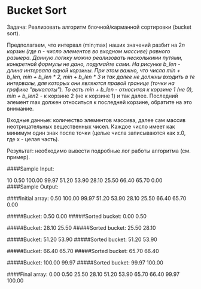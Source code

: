 # Bucket Sort
Задача: Реализовать алгоритм блочной/карманной сортировки (bucket sort).

Предполагаем, что интервал (min;max) наших значений разбит на 2*n корзин (где n - число элементов во входном массиве) равного размера. Данную логику можно реализовать несколькими путями, конкретной формулы не дано, подумайте сами. На рисунке b_len - длина интервала одной корзины. При этом важно, что числа min + b_len, min + b_len * 2, min + b_len * 3 и так далее не должны входить в те интервалы, для которых они являются правой границе (точки на графике "выколоты").
 То есть min + b_len - относится к корзине 1 (не 0), min + b_len*2 - к корзине 2 (не к корзине 1) и так далее. Последний элемент max должен относиться к последней корзине, обратите на это внимание.
 
 Входные данные: количество элементов массива, далее сам массив неотрицательных вещественных чисел. Каждое число имеет как минимум один знак после точки (целые числа записываются как x.0, где х - целая часть).
 
 Результат: необходимо вывести подробные лог работы алгоритма (см. пример).
 
 ####Sample Input:
 
 10
 0.50 100.00 99.97 51.20 53.90 28.10 25.50 66.40 65.70 0.00 
 ####Sample Output:
 
 ####Initial array:
 0.50 100.00 99.97 51.20 53.90 28.10 25.50 66.40 65.70 0.00 
 
 #####Bucket:
 0.50 0.00 
 #####Sorted bucket:
 0.00 0.50 
 
 #####Bucket:
 28.10 25.50 
 #####Sorted bucket:
 25.50 28.10 
 
 #####Bucket:
 51.20 53.90 
 #####Sorted bucket:
 51.20 53.90 
 
 #####Bucket:
 66.40 65.70 
 #####Sorted bucket:
 65.70 66.40 
 
 #####Bucket:
 100.00 99.97 
#####Sorted bucket:
 99.97 100.00 
 
 ####Final array:
 0.00 0.50 25.50 28.10 51.20 53.90 65.70 66.40 99.97 100.00 